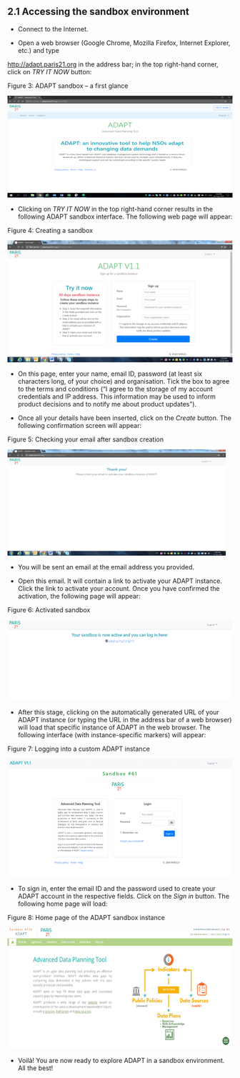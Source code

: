 ## 2.1 Accessing the sandbox environment <!-- {docsify-ignore} -->

-   Connect to the Internet.

-   Open a web browser (Google Chrome, Mozilla Firefox, Internet
    Explorer, etc.) and type

<http://adapt.paris21.org> in the address bar; in the top right-hand
corner, click on *TRY IT NOW* button:

<span id="_Toc7208806" class="anchor"></span>Figure 3: ADAPT sandbox – a
first glance

<img src="ADAPTmedia\media\image5.png" style="width:5.83858in;height:2.37402in" />

-   Clicking on *TRY IT NOW* in the top right-hand corner results in the
    following ADAPT sandbox interface. The following web page will
    appear:

<span id="_Toc7208807" class="anchor"></span>Figure 4: Creating a
sandbox

<img src="ADAPTmedia\media\image6.png" style="width:5.52362in;height:2.85039in" />

-   On this page, enter your name, email ID, password (at least six
    characters long, of your choice) and organisation. Tick the box to
    agree to the terms and conditions (“I agree to the storage of my
    account credentials and IP address. This information may be used to
    inform product decisions and to notify me about product updates”).

-   Once all your details have been inserted, click on the *Create*
    button. The following confirmation screen will appear:

<span id="_Toc7208808" class="anchor"></span>Figure 5: Checking your
email after sandbox creation

<img src="ADAPTmedia\media\image7.png" style="width:5.08908in;height:2.47907in" />

-   You will be sent an email at the email address you provided.

-   Open this email. It will contain a link to activate your ADAPT
    instance. Click the link to activate your account. Once you have
    confirmed the activation, the following page will appear:

<span id="_Toc7208809" class="anchor"></span>Figure 6: Activated sandbox

<img src="ADAPTmedia\media\image8.png" style="width:5.51181in;height:1.88189in" />

-   After this stage, clicking on the automatically generated URL of
    your ADAPT instance (or typing the URL in the address bar of a web
    browser) will load that specific instance of ADAPT in the web
    browser. The following interface (with instance-specific markers)
    will appear:

<span id="_Toc7208810" class="anchor"></span>Figure 7: Logging into a
custom ADAPT instance

<img src="ADAPTmedia\media\image9.png" style="width:5.58561in;height:2.76in" />

-   To sign in, enter the email ID and the password used to create your
    ADAPT account in the respective fields. Click on the *Sign
    in* button. The following home page will load:

<span id="_Toc7208811" class="anchor"></span>Figure 8: Home page of the
ADAPT sandbox instance

<img src="ADAPTmedia\media\image10.png" style="width:6.26806in;height:2.8375in" />

-   Voilà! You are now ready to explore ADAPT in a sandbox environment.
    All the best!
